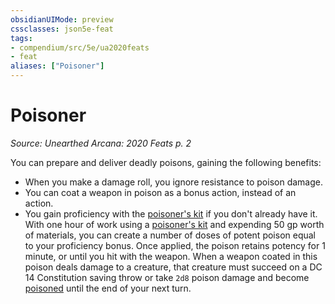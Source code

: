 ```yaml
---
obsidianUIMode: preview
cssclasses: json5e-feat
tags:
- compendium/src/5e/ua2020feats
- feat
aliases: ["Poisoner"]
---
```

# Poisoner
*Source: Unearthed Arcana: 2020 Feats p. 2*  

You can prepare and deliver deadly poisons, gaining the following benefits:

- When you make a damage roll, you ignore resistance to poison damage.  
- You can coat a weapon in poison as a bonus action, instead of an action.  
- You gain proficiency with the [poisoner's kit](/Systems/5e/items/poisoners-kit.md) if you don't already have it. With one hour of work using a [poisoner's kit](/Systems/5e/items/poisoners-kit.md) and expending 50 gp worth of materials, you can create a number of doses of potent poison equal to your proficiency bonus. Once applied, the poison retains potency for 1 minute, or until you hit with the weapon. When a weapon coated in this poison deals damage to a creature, that creature must succeed on a DC 14 Constitution saving throw or take `2d8` poison damage and become [poisoned](/Systems/5e/rules/conditions.md#poisoned) until the end of your next turn.